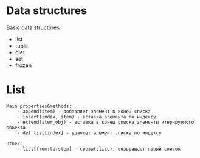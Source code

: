 # Data structures

Basic data structures:
- list 
- tuple 
- diet
- set 
- frozen


# List
	Main properties&methods:
		- append(item) - добавляет элемент в конец списка
		- insert(index, item) - вставка элемента по индексу
		- extend(iter_obj) - вставка в конец списка элементы итерируемого объекта
		- del list[index] - удаляет элемент списка по индексу

	Other:
		- list[from:to:step] - срезы(slice), возвращает новый список


